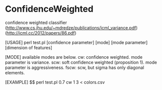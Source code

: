 ConfidenceWeighted
========================

confidence weighted classifier
(http://www.cs.jhu.edu/~mdredze/publications/icml_variance.pdf)
(http://icml.cc/2012/papers/86.pdf)

[USAGE]
perl test.pl [confidence parameter] [mode] [mode parameter] [dimension of features]

[MODE]
available modes are below.
cw: confidence weighted. mode parameter is variance.
scw: soft confidence weighted (proposition 1). mode parameter is aggressiveness.
fscw: scw, but sigma has only diagonal elements.

[EXAMPLE]
$$ perl test.pl 0.7 cw 1 3 < colors.csv

